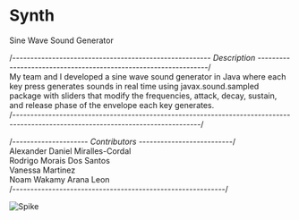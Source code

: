 # Synth
Sine Wave Sound Generator

/*------------------------------------------------------- Description ----------------------------------------------------------------*/                
My team and I developed a sine wave sound generator in Java where each key press generates sounds in real time using javax.sound.sampled 
package with sliders that modify the frequencies, attack, decay, sustain, and release phase of the envelope each key generates.                                           
/*----------------------------------------------------------------------------------------------------------------------------------*/

/*--------------------- Contributors --------------------------*/                                        
Alexander Daniel Miralles-Cordal                                            
Rodrigo Morais Dos Santos                                          
Vanessa Martinez                                                       
Noam Wakamy Arana Leon                                           
/*-----------------------------------------------------------*/


![Spike](https://user-images.githubusercontent.com/117169210/212441291-2a1babf9-7f4a-4d0a-bcd2-b6059d8b9479.png)
